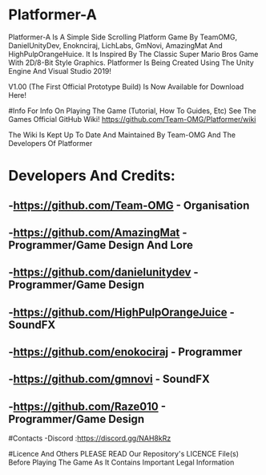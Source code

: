 # Platformer-A

Platformer-A Is A Simple Side Scrolling Platform Game By TeamOMG, DanielUnityDev, Enoknciraj, LichLabs, GmNovi, AmazingMat And HighPulpOrangeHuice. It Is Inspired By The Classic Super Mario Bros Game With 2D/8-Bit Style Graphics. Platformer Is Being Created Using The Unity Engine And Visual Studio 2019!

V1.00 (The First Official Prototype Build) Is Now Available for Download Here!

#Info
For Info On Playing The Game (Tutorial, How To Guides, Etc) See The Games Official GitHub Wiki!
https://github.com/Team-OMG/Platformer/wiki

The Wiki Is Kept Up To Date And Maintained By Team-OMG And The Developers Of Platformer


# Developers And Credits:
-https://github.com/Team-OMG - Organisation
----------------------------------------------------
-https://github.com/AmazingMat - Programmer/Game Design And Lore
----------------------------------------------------
-https://github.com/danielunitydev - Programmer/Game Design
----------------------------------------------------
-https://github.com/HighPulpOrangeJuice - SoundFX
----------------------------------------------------
-https://github.com/enokociraj - Programmer
----------------------------------------------------
-https://github.com/gmnovi - SoundFX
----------------------------------------------------
-https://github.com/Raze010 - Programmer/Game Design
----------------------------------------------------


#Contacts
-Discord :https://discord.gg/NAH8kRz

#Licence And Others
PLEASE READ Our Repository's LICENCE File(s) Before Playing The Game As It Contains Important Legal Information
